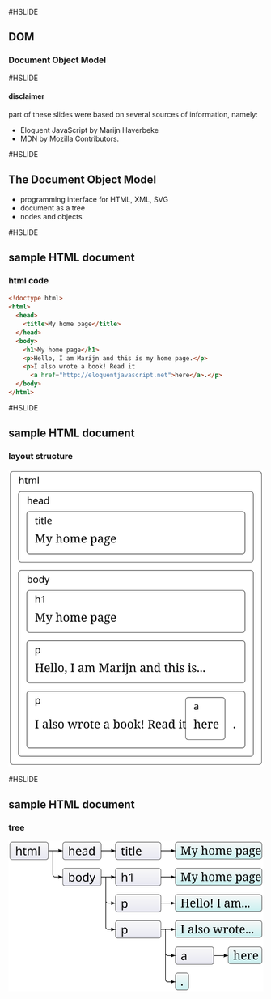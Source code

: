 #HSLIDE
## DOM
### Document Object Model

#HSLIDE
#### disclaimer
part of these slides were based on several sources of information, namely:

* Eloquent JavaScript by Marijn Haverbeke
* MDN by Mozilla Contributors.



#HSLIDE
## The Document Object Model
* programming interface for HTML, XML, SVG
* document as a tree
* nodes and objects 


#HSLIDE
## sample HTML document
### html code
```html
<!doctype html>
<html>
  <head>
    <title>My home page</title>
  </head>
  <body>
    <h1>My home page</h1>
    <p>Hello, I am Marijn and this is my home page.</p>
    <p>I also wrote a book! Read it
      <a href="http://eloquentjavascript.net">here</a>.</p>
  </body>
</html>
```
#HSLIDE
## sample HTML document
### layout structure
![](images/html-boxes.svg)

#HSLIDE
## sample HTML document
### tree
![](images/html-tree.svg)

